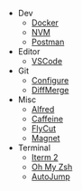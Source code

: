 - Dev
  - [Docker](https://www.docker.com/)
  - [NVM](https://github.com/creationix/nvm)
  - [Postman](https://www.getpostman.com/)
- Editor
  - [VSCode](https://gist.github.com/ramesaliyev/be951860085662fed521e7efe2a7a912)
- Git
  - [Configure](https://gist.github.com/ramesaliyev/6ed8d142e2c2f22228c7)
  - [DiffMerge](https://gist.github.com/ramesaliyev/9d93bcc8ec0c0535759be57fc500f89e)
- Misc
  - [Alfred](https://www.alfredapp.com/)
  - [Caffeine](http://lightheadsw.com/caffeine/)
  - [FlyCut](https://itunes.apple.com/tr/app/flycut-clipboard-manager/id442160987?mt=12)
  - [Magnet](http://magnet.crowdcafe.com/)
- Terminal
  - [Iterm 2](https://www.iterm2.com/)
  - [Oh My Zsh](https://github.com/robbyrussell/oh-my-zsh)
  - [AutoJump](https://github.com/wting/autojump)
